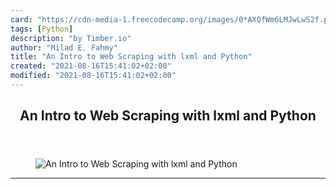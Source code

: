 ```yaml
---
card: "https://cdn-media-1.freecodecamp.org/images/0*AXQfWm6LMJwLwS2f.png"
tags: [Python]
description: "by Timber.io"
author: "Milad E. Fahmy"
title: "An Intro to Web Scraping with lxml and Python"
created: "2021-08-16T15:41:02+02:00"
modified: "2021-08-16T15:41:02+02:00"
---
```

<div class="site-wrapper">
<main id="site-main" class="site-main outer">
<div class="inner">
<article class="post-full post tag-python tag-web-scraping tag-technology tag-programming tag-tech ">
<header class="post-full-header">
<h1 class="post-full-title">An Intro to Web Scraping with lxml and Python</h1>
</header>
<figure class="post-full-image">
<picture>
<source media="(max-width: 700px)" sizes="1px" srcset="data:image/gif;base64,R0lGODlhAQABAIAAAAAAAP///yH5BAEAAAAALAAAAAABAAEAAAIBRAA7 1w">
<source media="(min-width: 701px)" sizes="(max-width: 800px) 400px,
(max-width: 1170px) 700px,
1400px" srcset="https://cdn-media-1.freecodecamp.org/images/0*AXQfWm6LMJwLwS2f.png 300w,
https://cdn-media-1.freecodecamp.org/images/0*AXQfWm6LMJwLwS2f.png 600w,
https://cdn-media-1.freecodecamp.org/images/0*AXQfWm6LMJwLwS2f.png 1000w,
https://cdn-media-1.freecodecamp.org/images/0*AXQfWm6LMJwLwS2f.png 2000w">
<img onerror="this.style.display='none'" src="https://cdn-media-1.freecodecamp.org/images/0*AXQfWm6LMJwLwS2f.png" alt="An Intro to Web Scraping with lxml and Python">
</picture>
</figure>
<section class="post-full-content">
<div class="post-content medium-migrated-article">
</div>
<hr>
</section>
</article>
</div>
</main>
</div>
<!-- Google Tag Manager (noscript) -->
<!-- End Google Tag Manager (noscript) -->
